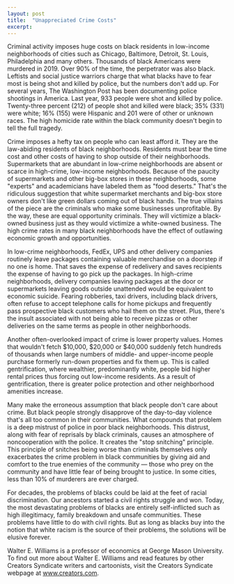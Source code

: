```yaml
---
layout: post
title:  "Unappreciated Crime Costs"
excerpt:
---
```




Criminal activity imposes huge costs on black residents in low-income neighborhoods of cities such as Chicago, Baltimore, Detroit, St. Louis, Philadelphia and many others. Thousands of black Americans were murdered in 2019. Over 90% of the time, the perpetrator was also black. Leftists and social justice warriors charge that what blacks have to fear most is being shot and killed by police, but the numbers don't add up. For several years, The Washington Post has been documenting police shootings in America. Last year, 933 people were shot and killed by police. Twenty-three percent (212) of people shot and killed were black; 35% (331) were white; 16% (155) were Hispanic and 201 were of other or unknown races. The high homicide rate within the black community doesn't begin to tell the full tragedy.

Crime imposes a hefty tax on people who can least afford it. They are the law-abiding residents of black neighborhoods. Residents must bear the time cost and other costs of having to shop outside of their neighborhoods. Supermarkets that are abundant in low-crime neighborhoods are absent or scarce in high-crime, low-income neighborhoods. Because of the paucity of supermarkets and other big-box stores in these neighborhoods, some "experts" and academicians have labeled them as "food deserts." That's the ridiculous suggestion that white supermarket merchants and big-box store owners don't like green dollars coming out of black hands. The true villains of the piece are the criminals who make some businesses unprofitable. By the way, these are equal opportunity criminals. They will victimize a black-owned business just as they would victimize a white-owned business. The high crime rates in many black neighborhoods have the effect of outlawing economic growth and opportunities.

In low-crime neighborhoods, FedEx, UPS and other delivery companies routinely leave packages containing valuable merchandise on a doorstep if no one is home. That saves the expense of redelivery and saves recipients the expense of having to go pick up the packages. In high-crime neighborhoods, delivery companies leaving packages at the door or supermarkets leaving goods outside unattended would be equivalent to economic suicide. Fearing robberies, taxi drivers, including black drivers, often refuse to accept telephone calls for home pickups and frequently pass prospective black customers who hail them on the street. Plus, there's the insult associated with not being able to receive pizzas or other deliveries on the same terms as people in other neighborhoods. 

Another often-overlooked impact of crime is lower property values. Homes that wouldn't fetch $10,000, $20,000 or $40,000 suddenly fetch hundreds of thousands when large numbers of middle- and upper-income people purchase formerly run-down properties and fix them up. This is called gentrification, where wealthier, predominantly white, people bid higher rental prices thus forcing out low-income residents. As a result of gentrification, there is greater police protection and other neighborhood amenities increase.

Many make the erroneous assumption that black people don't care about crime. But black people strongly disapprove of the day-to-day violence that's all too common in their communities. What compounds that problem is a deep mistrust of police in poor black neighborhoods. This distrust, along with fear of reprisals by black criminals, causes an atmosphere of noncooperation with the police. It creates the "stop snitching" principle. This principle of snitches being worse than criminals themselves only exacerbates the crime problem in black communities by giving aid and comfort to the true enemies of the community — those who prey on the community and have little fear of being brought to justice. In some cities, less than 10% of murderers are ever charged.



For decades, the problems of blacks could be laid at the feet of racial discrimination. Our ancestors started a civil rights struggle and won. Today, the most devastating problems of blacks are entirely self-inflicted such as high illegitimacy, family breakdown and unsafe communities. These problems have little to do with civil rights. But as long as blacks buy into the notion that white racism is the source of their problems, the solutions will be elusive forever.

Walter E. Williams is a professor of economics at George Mason University. To find out more about Walter E. Williams and read features by other Creators Syndicate writers and cartoonists, visit the Creators Syndicate webpage at www.creators.com.

